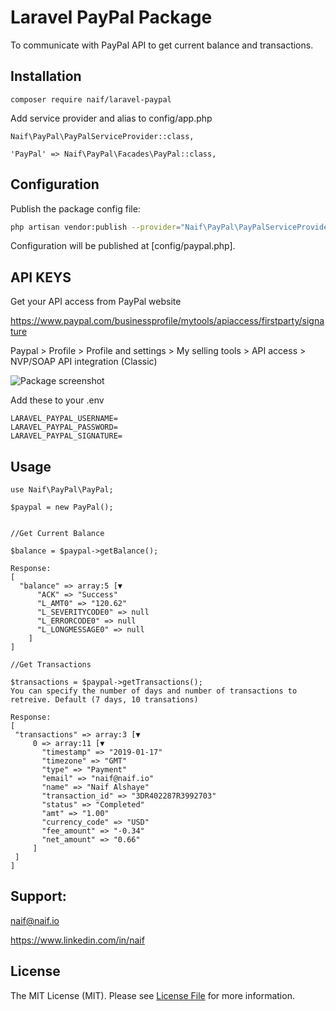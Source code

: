 # Laravel PayPal Package
To communicate with PayPal API to get current balance and transactions.

## Installation
```
composer require naif/laravel-paypal
```

Add service provider and alias to config/app.php
```
Naif\PayPal\PayPalServiceProvider::class,

'PayPal' => Naif\PayPal\Facades\PayPal::class,
```

## Configuration
Publish the package config file:
```bash
php artisan vendor:publish --provider="Naif\PayPal\PayPalServiceProvider"
```

Configuration will be published at [config/paypal.php].


## API KEYS
Get your API access from PayPal website

https://www.paypal.com/businessprofile/mytools/apiaccess/firstparty/signature

Paypal > Profile > Profile and settings > My selling tools > API access > NVP/SOAP API integration (Classic)


![Package screenshot](https://github.com/naifalshaye/nova-paypal/blob/master/screenshots/auth.png)


Add these to your .env
```
LARAVEL_PAYPAL_USERNAME=
LARAVEL_PAYPAL_PASSWORD=
LARAVEL_PAYPAL_SIGNATURE=

```
## Usage

```
use Naif\PayPal\PayPal;

$paypal = new PayPal();


//Get Current Balance

$balance = $paypal->getBalance();

Response:
[
  "balance" => array:5 [▼
      "ACK" => "Success"
      "L_AMT0" => "120.62"
      "L_SEVERITYCODE0" => null
      "L_ERRORCODE0" => null
      "L_LONGMESSAGE0" => null
    ]
]

//Get Transactions

$transactions = $paypal->getTransactions();
You can specify the number of days and number of transactions to retreive. Default (7 days, 10 transations)

Response:
[
 "transactions" => array:3 [▼
     0 => array:11 [▼
       "timestamp" => "2019-01-17"
       "timezone" => "GMT"
       "type" => "Payment"
       "email" => "naif@naif.io"
       "name" => "Naif Alshaye"
       "transaction_id" => "3DR402287R3992703"
       "status" => "Completed"
       "amt" => "1.00"
       "currency_code" => "USD"
       "fee_amount" => "-0.34"
       "net_amount" => "0.66"
     ]
 ]
]
```

## Support:
naif@naif.io

https://www.linkedin.com/in/naif

## License

The MIT License (MIT). Please see [License File](LICENSE.md) for more information.
